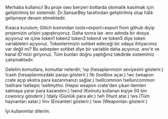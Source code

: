 Merhaba kullanıcı! Bu proje owo benzeri botlarda otomatik kasılmak için geliştirilmiş bir sistemdir.
Dr.SansarBey tarafından geliştirilmiş olup hâlâ gelişmeye devam etmektedir.

Kısaca kurulum;
Glitch kısmından tools>export>export from github diyip projemizin urlsini yapıştırıyoruz.
Daha sonra ise .env adında bir dosya açıyoruz ve içine token1 token2 token3 token4 ve token5 diye token variableleri açıyoruz.
Tokenlerimizin sohbet edeceği bir odaya ihtiyacımız var değil mi? Bu sebepten sohbet diye bir variable daha açıyoruz .env'e ve kanal ID'mizi giriyoruz.
Tüm bunları doğru yaptığınız takdirde sistemimiz çalışmaktadır. 

Gelelim komutlara, komutlar nelerdir;
!xp (hesaplarımızın seviyesini gösterir.)
!cash (hesaplarımızdaki parayı gösterir.)
!lb (lootbox açar.)
!wc (weapon crate açıp ekstra para kazanmanızı sağlar.)
!sellcommon
!selluncommon
!sellrare
!sellepic
!sellmythic (Hepsi weapon crate'den çıkan itemleri satmaya yarar para kazandırır.)
!send (Komutu kullanan kişiye 50 bin cowoncy gönderir.)
!daily (Günlük para alır.)
!wh (Hunt atar.)
!ws (Tüm hayvanları satar.)
!inv (Envanteri gösterir.)
!ww (Weaponları gösterir.)

İyi kullanımlar dilerim. 
